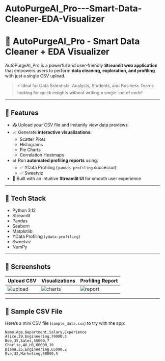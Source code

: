 # AutoPurgeAI_Pro---Smart-Data-Cleaner-EDA-Visualizer

# 🧹 AutoPurgeAI_Pro - Smart Data Cleaner + EDA Visualizer

AutoPurgeAI_Pro is a powerful and user-friendly **Streamlit web application** that empowers users to perform **data cleaning, exploration, and profiling** with just a single CSV upload.

> ⚡ Ideal for Data Scientists, Analysts, Students, and Business Teams looking for quick insights without writing a single line of code!

---

## 🚀 Features

- 📤 Upload your CSV file and instantly view data previews
- 📈 Generate **interactive visualizations**:
  - Scatter Plots
  - Histograms
  - Pie Charts
  - Correlation Heatmaps
- 📊 Run **automated profiling reports** using:
  - ✅ YData Profiling (`pandas-profiling` successor)
  - ✅ Sweetviz
- 🧠 Built with an intuitive **Streamlit UI** for smooth user experience

---

## 🧪 Tech Stack

- Python 3.12
- Streamlit
- Pandas
- Seaborn
- Matplotlib
- YData Profiling (`ydata-profiling`)
- Sweetviz
- NumPy

---

## 📸 Screenshots

| Upload CSV | Visualizations | Profiling Report |
|------------|----------------|------------------|
| ![upload](https://i.imgur.com/mvAfMLB.png) | ![charts](https://i.imgur.com/s8Vcj7b.png) | ![report](https://i.imgur.com/ebl1xd7.png) |

---

## 📁 Sample CSV File

Here’s a mini CSV file (`sample_data.csv`) to try with the app:

```csv
Name,Age,Department,Salary,Experience
Alice,29,Engineering,70000,3
Bob,35,Sales,55000,7
Charlie,40,HR,60000,10
Diana,25,Engineering,65000,2
Eve,32,Marketing,58000,5
